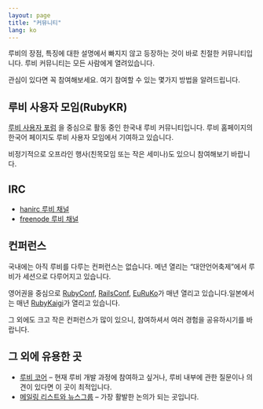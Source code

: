 ```yaml
---
layout: page
title: "커뮤니티"
lang: ko
---
```


루비의 장점, 특징에 대한 설명에서 빠지지 않고 등장하는 것이 바로 친절한 커뮤니티입니다. 루비 커뮤니티는 모든 사람에게
열려있습니다.

관심이 있다면 꼭 참여해보세요. 여기 참여할 수 있는 몇가지 방법을 알려드립니다.

## 루비 사용자 모임(RubyKR)

[루비 사용자 포럼][1] 을 중심으로 활동 중인 한국내 루비 커뮤니티입니다. 루비 홈페이지의 한국어 페이지도 루비 사용자
모임에서 기여하고 있습니다.

비정기적으로 오프라인 행사(친목모임 또는 작은 세미나)도 있으니 참여해보기 바랍니다.

## IRC

* [hanirc 루비 채널](irc://irc.hanirc.org/ruby)
* [freenode 루비 채널](irc://irc.freenode.org/ruby-lang "영어권")

## 컨퍼런스

국내에는 아직 루비를 다루는 컨퍼런스는 없습니다. 메년 열리는 “대안언어축제”에서 루비가 세션으로 다루어지고 있습니다.

영어권을 중심으로 [RubyConf][2], [RailsConf][3], [EuRuKo][4]가 매년 열리고 있습니다.일본에서는
매년 [RubyKaigi][5]가 열리고 있습니다.

그 외에도 크고 작은 컨퍼런스가 많이 있으니, 참여하셔서 여러 경험을 공유하시기를 바랍니다.

## 그 외에 유용한 곳

* [루비 코어][6] – 현재 루비 개발 과정에 참여하고 싶거나, 루비 내부에 관한 질문이나 의견이 있다면 이 곳이 최적입니다.
* [메일링 리스트와 뉴스그룹][7] – 가장 활발한 논의가 되는 곳입니다.



[1]: http://groups.google.com/group/rubykr
[2]: http://www.rubyconf.org/
[3]: http://www.railsconf.org/
[4]: http://euruko.org
[5]: http://rubykaigi.org/
[6]: http://ruby-lang.org/en/community/ruby-core
[7]: http://ruby-lang.org/en/community/mailing-lists

